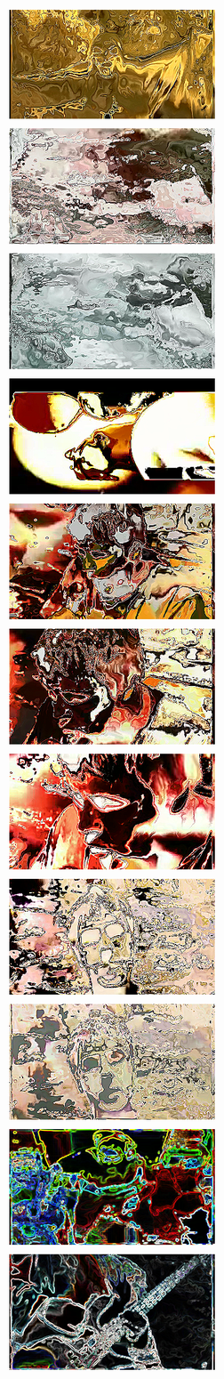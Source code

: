 ![](/art/images/2018-04-13/out-2018-04-13-09-26-36-359.png?raw=true)

![](/art/images/2018-04-13/out-2018-04-13-13-07-07-927.png?raw=true)

![](/art/images/2018-04-13/out-2018-04-13-13-07-11-572.png?raw=true)

![](/art/images/2018-04-13/out-2018-04-13-13-07-12-755.png?raw=true)

![](/art/images/2018-04-13/out-2018-04-13-13-07-14-756.png?raw=true)

![](/art/images/2018-04-13/out-2018-04-13-13-07-27-304.png?raw=true)

![](/art/images/2018-04-13/out-2018-04-13-13-07-34-258.png?raw=true)

![](/art/images/2018-04-13/out-2018-04-13-13-08-08-512.png?raw=true)

![](/art/images/2018-04-13/out-2018-04-13-13-08-09-079.png?raw=true)

![](/art/images/2018-04-13/out-2018-04-13-18-52-28-288.png?raw=true)

![](/art/images/2018-04-13/out-2018-04-13-18-52-33-349.png?raw=true)

